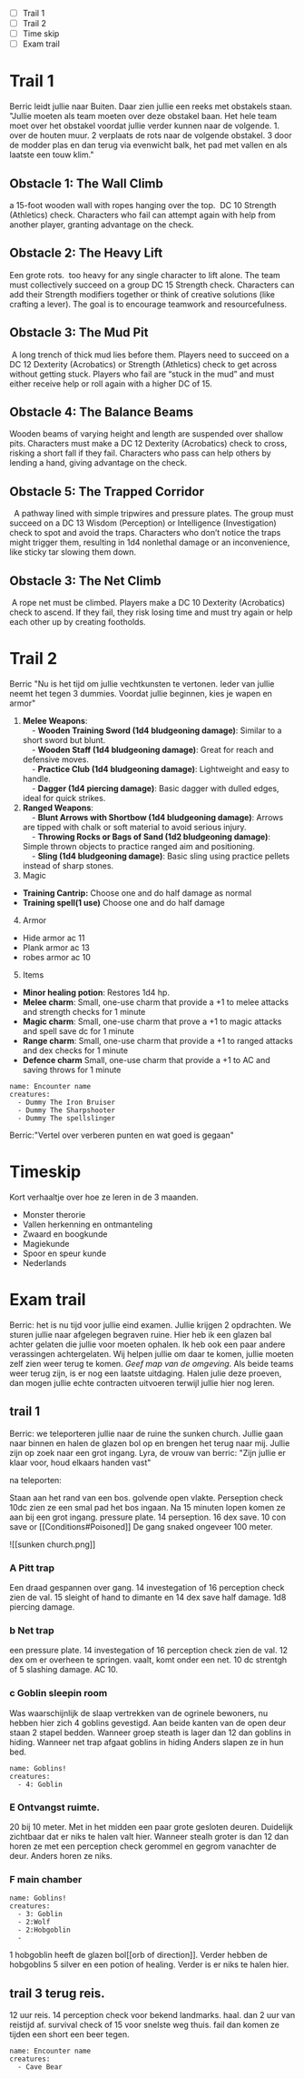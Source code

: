 - [ ] Trail 1
- [ ] Trail 2
- [ ] Time skip
- [ ] Exam trail

# Trail 1
Berric leidt jullie naar Buiten. Daar zien jullie een reeks met obstakels staan. "Jullie moeten als team moeten over deze obstakel baan. Het hele team moet over het obstakel voordat jullie verder kunnen naar de volgende. 1. over de houten muur. 2 verplaats de rots naar de volgende obstakel. 3 door de modder plas en dan terug via evenwicht balk, het pad met vallen en als laatste een touw klim."

## **Obstacle 1**: **The Wall Climb**
a 15-foot wooden wall with ropes hanging over the top.  DC 10 Strength (Athletics) check. Characters who fail can attempt again with help from another player, granting advantage on the check. 

## **Obstacle 2**: **The Heavy Lift**
Een grote rots.  too heavy for any single character to lift alone. The team must collectively succeed on a group DC 15 Strength check. Characters can add their Strength modifiers together or think of creative solutions (like crafting a lever). The goal is to encourage teamwork and resourcefulness.

## **Obstacle 3**: **The Mud Pit**
 A long trench of thick mud lies before them. Players need to succeed on a DC 12 Dexterity (Acrobatics) or Strength (Athletics) check to get across without getting stuck. Players who fail are “stuck in the mud” and must either receive help or roll again with a higher DC of 15.

## **Obstacle 4**: **The Balance Beams**
Wooden beams of varying height and length are suspended over shallow pits. Characters must make a DC 12 Dexterity (Acrobatics) check to cross, risking a short fall if they fail. Characters who pass can help others by lending a hand, giving advantage on the check.

## **Obstacle 5**: **The Trapped Corridor**
  A pathway lined with simple tripwires and pressure plates. The group must succeed on a DC 13 Wisdom (Perception) or Intelligence (Investigation) check to spot and avoid the traps. Characters who don’t notice the traps might trigger them, resulting in 1d4 nonlethal damage or an inconvenience, like sticky tar slowing them down.

## **Obstacle 3**: **The Net Climb**
 A rope net must be climbed. Players make a DC 10 Dexterity (Acrobatics) check to ascend. If they fail, they risk losing time and must try again or help each other up by creating footholds.

# Trail 2
Berric "Nu is het tijd om jullie vechtkunsten te vertonen. Ieder van jullie neemt het tegen 3 dummies. Voordat jullie beginnen, kies je wapen en armor"
1. **Melee Weapons**:  
    - **Wooden Training Sword (1d4 bludgeoning damage)**: Similar to a short sword but blunt.  
    - **Wooden Staff (1d4 bludgeoning damage)**: Great for reach and defensive moves.  
    - **Practice Club (1d4 bludgeoning damage)**: Lightweight and easy to handle.  
    - **Dagger (1d4 piercing damage)**: Basic dagger with dulled edges, ideal for quick strikes.  
2. **Ranged Weapons**:  
    - **Blunt Arrows with Shortbow (1d4 bludgeoning damage)**: Arrows are tipped with chalk or soft material to avoid serious injury.  
    - **Throwing Rocks or Bags of Sand (1d2 bludgeoning damage)**: Simple thrown objects to practice ranged aim and positioning.  
    - **Sling (1d4 bludgeoning damage)**: Basic sling using practice pellets instead of sharp stones.  
3. Magic  
- **Training Cantrip:** Choose one and do half damage as normal  
- **Training spell(1 use)** Choose one and do half damage  
4. Armor
- Hide armor ac 11
- Plank armor ac 13
- robes armor ac 10
5. Items  
- **Minor healing potion**: Restores 1d4 hp.  
- **Melee charm**: Small, one-use charm that provide a +1 to melee attacks and strength checks for 1 minute  
- **Magic charm**: Small, one-use charm that prove a +1 to magic attacks and spell save dc for 1 minute  
- **Range charm**: Small, one-use charm that provide a +1 to ranged attacks and dex checks for 1 minute  
- **Defence charm** Small, one-use charm that provide a +1 to AC and saving throws for 1 minute



```encounter
name: Encounter name
creatures: 
  - Dummy The Iron Bruiser
  - Dummy The Sharpshooter
  - Dummy The spellslinger
```

Berric:"Vertel over verberen punten en wat goed is gegaan"

# Timeskip
Kort verhaaltje over hoe ze leren in de 3 maanden.
- Monster therorie
- Vallen herkenning en ontmanteling
- Zwaard en boogkunde
- Magiekunde
- Spoor en speur kunde
- Nederlands
# Exam trail
Berric: het is nu tijd voor jullie eind examen. Jullie krijgen 2 opdrachten. We sturen jullie naar afgelegen begraven ruine. Hier heb ik een glazen bal achter gelaten die jullie voor moeten ophalen. Ik heb ook een paar andere verassingen achtergelaten. Wij helpen jullie om daar te komen, jullie moeten zelf zien weer terug te komen. *Geef map van de omgeving*. Als beide teams weer terug zijn, is er nog een laatste uitdaging. Halen julie deze proeven, dan mogen jullie echte contracten uitvoeren terwijl jullie hier nog leren. 

## trail 1
Berric: we teleporteren jullie naar de ruine the sunken church. Jullie gaan naar binnen en halen de glazen bol op en brengen het terug naar mij. Jullie zijn op zoek naar een grot ingang. Lyra, de vrouw van berric: "Zijn jullie er klaar voor, houd elkaars handen vast"

na teleporten:

Staan aan het rand van een bos. golvende open vlakte. Perseption check 10dc zien ze een smal pad het bos ingaan. Na 15 minuten lopen komen ze aan bij een grot ingang. pressure plate. 14 perseption. 16 dex save. 10 con save or [[Conditions#Poisoned]]
De gang snaked ongeveer 100 meter.

![[sunken church.png]]

### A Pitt trap
Een draad gespannen over gang. 14 investegation of 16 perception check zien de val. 15 sleight of hand to dimante en 14 dex save half damage. 1d8 piercing damage.

### b Net trap
een pressure plate. 14 investegation of 16 perception check zien de val. 12 dex om er overheen te springen. vaalt, komt onder een net. 10 dc strentgh of 5 slashing damage. AC 10.

### c Goblin sleepin room
Was waarschijnlijk de slaap vertrekken van de ogrinele bewoners, nu hebben hier zich 4 goblins gevestigd. Aan beide kanten van de open deur staan 2 stapel bedden.
Wanneer groep steath is lager dan 12 dan goblins in hiding.
Wanneer net trap afgaat goblins in hiding
Anders slapen ze in hun bed.

```encounter
name: Goblins!
creatures: 
  - 4: Goblin
```


### E Ontvangst ruimte.
20 bij 10 meter. Met in het midden een paar grote gesloten deuren. Duidelijk zichtbaar dat er niks te halen valt hier. Wanneer stealh groter is dan 12 dan horen ze met een perception check gerommel en gegrom vanachter de deur. Anders horen ze niks.

###  F main chamber
```encounter
name: Goblins!
creatures: 
  - 3: Goblin
  - 2:Wolf
  - 2:Hobgoblin
  - 
```

1 hobgoblin heeft de glazen bol[[orb of direction]]. Verder hebben de hobgoblins 5 silver en een potion of healing. Verder is er niks te halen hier.

## trail 3 terug reis.
12 uur reis. 14 perception check voor bekend landmarks. haal. dan 2 uur van reistijd af. survival check of 15 voor snelste weg thuis. fail dan komen ze tijden een short een beer tegen.

```encounter
name: Encounter name
creatures:
  - Cave Bear
```

